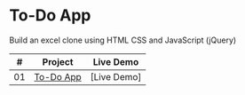 # To-Do App

Build an excel clone using HTML CSS and JavaScript (jQuery)


|  #  | Project                                                                                                                     | Live Demo                                                                         |
| :-: | --------------------------------------------------------------------------------------------------------------------------- | --------------------------------------------------------------------------------- |
| 01  | [To-Do App](https://naman546.github.io/To-Do-App/)                                                                  | [Live Demo]             |
